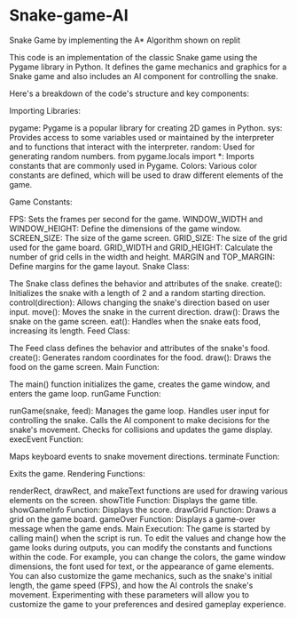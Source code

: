 # Snake-game-AI
Snake Game by implementing the A* Algorithm shown on replit


This code is an implementation of the classic Snake game using the Pygame library in Python. It defines the game mechanics and graphics for a Snake game and also includes an AI component for controlling the snake.

Here's a breakdown of the code's structure and key components:

Importing Libraries:

pygame: Pygame is a popular library for creating 2D games in Python.
sys: Provides access to some variables used or maintained by the interpreter and to functions that interact with the interpreter.
random: Used for generating random numbers.
from pygame.locals import *: Imports constants that are commonly used in Pygame.
Colors: Various color constants are defined, which will be used to draw different elements of the game.

Game Constants:

FPS: Sets the frames per second for the game.
WINDOW_WIDTH and WINDOW_HEIGHT: Define the dimensions of the game window.
SCREEN_SIZE: The size of the game screen.
GRID_SIZE: The size of the grid used for the game board.
GRID_WIDTH and GRID_HEIGHT: Calculate the number of grid cells in the width and height.
MARGIN and TOP_MARGIN: Define margins for the game layout.
Snake Class:

The Snake class defines the behavior and attributes of the snake.
create(): Initializes the snake with a length of 2 and a random starting direction.
control(direction): Allows changing the snake's direction based on user input.
move(): Moves the snake in the current direction.
draw(): Draws the snake on the game screen.
eat(): Handles when the snake eats food, increasing its length.
Feed Class:

The Feed class defines the behavior and attributes of the snake's food.
create(): Generates random coordinates for the food.
draw(): Draws the food on the game screen.
Main Function:

The main() function initializes the game, creates the game window, and enters the game loop.
runGame Function:

runGame(snake, feed): Manages the game loop.
Handles user input for controlling the snake.
Calls the AI component to make decisions for the snake's movement.
Checks for collisions and updates the game display.
execEvent Function:

Maps keyboard events to snake movement directions.
terminate Function:

Exits the game.
Rendering Functions:

renderRect, drawRect, and makeText functions are used for drawing various elements on the screen.
showTitle Function:
Displays the game title.
showGameInfo Function:
Displays the score.
drawGrid Function:
Draws a grid on the game board.
gameOver Function:
Displays a game-over message when the game ends.
Main Execution:
The game is started by calling main() when the script is run.
To edit the values and change how the game looks during outputs, you can modify the constants and functions within the code. For example, you can change the colors, the game window dimensions, the font used for text, or the appearance of game elements. You can also customize the game mechanics, such as the snake's initial length, the game speed (FPS), and how the AI controls the snake's movement. Experimenting with these parameters will allow you to customize the game to your preferences and desired gameplay experience.
